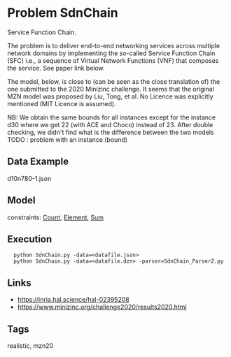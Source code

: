 # Problem SdnChain

Service Function Chain.

The problem is to deliver end-to-end networking services across multiple network domains
by implementing the so-called Service Function Chain (SFC) i.e., a sequence of Virtual Network Functions (VNF)
that composes the service.
See paper link below.

The model, below, is close to (can be seen as the close translation of) the one submitted to the 2020 Minizinc challenge.
It seems that the original MZN model was proposed by Liu, Tong, et al.
No Licence was explicitly mentioned (MIT Licence is assumed).

NB: We obtain the same bounds for all instances except for the instance d30 where we get 22 (with ACE and Choco) instead of 23.
After double checking, we didn't find what is the difference between the two models
TODO : problem with an instance (bound)

## Data Example
  d10n780-1.json

## Model
  constraints: [Count](http://pycsp.org/documentation/constraints/Count), [Element](http://pycsp.org/documentation/constraints/Element), [Sum](http://pycsp.org/documentation/constraints/Sum)

## Execution
```
  python SdnChain.py -data=<datafile.json>
  python SdnChain.py -data=<datafile.dzn> -parser=SdnChain_ParserZ.py
```

## Links
  - https://inria.hal.science/hal-02395208
  - https://www.minizinc.org/challenge2020/results2020.html

## Tags
  realistic, mzn20
